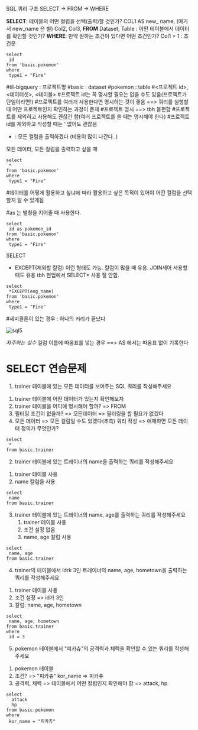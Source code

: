 SQL 쿼리 구조
SELECT -> FROM -> WHERE

**SELECT**:  테이블의 어떤 컬럼을 선택(출력)할 것인가?
COL1 AS new_ name,      (여기서 new_name 은 별)
Col2,
Col3,
**FROM** Dataset, Table : 어떤 테이블에서 데이터를 확인할 것인가?
**WHERE**: 만약 원하는 조건이 있다면 어떤 조건인가?
 Col1 = 1 : 조건문

```
select
 id
from 'basic.pokemon'
where
 type1 = "Fire"
```


#til-bigquery : 프로젝트명 
#basic : dataset
#pokemon : table
#<프로젝트 id>, <데이터셋>, <테이블>
#프로젝트 id는 꼭 명시할 필요는 없을 수도 있음(프로젝트가 단일이라면!)
#프로젝트를 여러개 사용한다면 명시하는 것이 좋음 ==> 쿼리를 실행할 때 어떤 프로젝트인지 확인하는 과정이 존재
#프로젝트 명시 ==> tbh 불편함
#프로젝트를 제외하고 사용해도 괜찮긴 함(여러 프로젝트를 쓸 때는 명시해야 한다)
#프로젝트 id를 제외하고 작성할 때는 ' 없어도 괜찮음

 * : 모든 컬럼을 출력하겠다 (비용이 많이 나간다..)

모든 데이터, 모든 컬럼을 출력하고 싶을 때 
```
select
 *
from 'basic.pokemon'
where
 type1 = "Fire"
```
#데이터를 어떻게 활용하고 싶냐에 따라 활용하고 싶은 목적이 있어야 어떤 컬럼을 선택할지 알 수 있게됨

#as 는 별칭을 지어줄 때 사용한다. 
```
select
 id as pokemon_id
from 'basic.pokemon'
where
 type1 = "Fire"
```

SELECT
 * EXCEPT(제외할 칼럼)
이런 형태도 가능. 칼럼이 많을 때 유용. JOIN세어 사용할 때도 유용 
tbh 현업에서 SELECT* 사용 잘 안함. 
```
select
 *EXCEPT(eng_name)
from 'basic.pokemon'
where
 type1 = "Fire"
```

#세미콜론이 있는 경우 : 하나의 커리가 끝났다

![sql5]()

*자주하는 실수*
컬럼 이름에 따옴표를 넣는 경우 ==> AS 에서는 따옴표 없이 기록한다

# SELECT 연습문제
1. trainer 테이블에 있는 모든 데이터를 보여주는 SQL 쿼리를 작성해주세요
 1) trainer 테이블에 어떤 데이터가 있는지 확인해보자
 2) trainer 테이블을 어디에 명시해야 할까? => FROM
 3) 필터링 조건이 없을까? => 모든데이터 => 필터링을 할 필요가 없겠다
 4) 모든 데이터 => 모든 컬림일 수도 있겠다(추측) 쿼리 작성 => 애매하면 모든 데이터 정의가 무엇인가?
``` 
select
 *
from basic.trainer 
```

2. trainer 테이블에 있는 트레이너의 name을 출력하는 쿼리를 작성해주세요
 1) trainer 테이블 사용
 2) name 칼럼을 사용
```    
select
 name
from basic.trainer 
```

3. trainer 테이블에 있는 트레이너의 name, age를 출력하는 쿼리를 작성해주세요
   1) trainer 테이블 사용
   2) 조건 설정 없음
   3) name, age 칼럼 사용
  
```
select
 name, age
from basic.trainer 
```

4. trainer의 테이블에서 idrk 3인 트레이너의 name, age, hometown을 출력하는 쿼리를 작성해주세요
 1) trainer 테이블 사용
 2) 조건 설정 => id가 3인
 3) 칼럼: name, age, hometown
```    
select
 name, age, hometown
from basic.trainer 
where
 id = 3
```

5. pokemon 테이블에서 "피카츄"의 공격력과 체력을 확인할 수 있는 쿼리를 작성해주세요
 1) pokemon 테이블
 2) 조건? => "피카츄" kor_name => 피카츄
 3) 공격력, 체력 => 테이블에서 어떤 칼럼인지 확인해야 함 => attack, hp
```
select
  attack
  hp
from basic.pokemon 
where
 kor_name = "피카츄"
```
